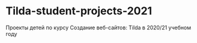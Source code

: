 # Tilda-student-projects-2021
Проекты детей по курсу Создание веб-сайтов: Tilda в 2020/21 учебном году
